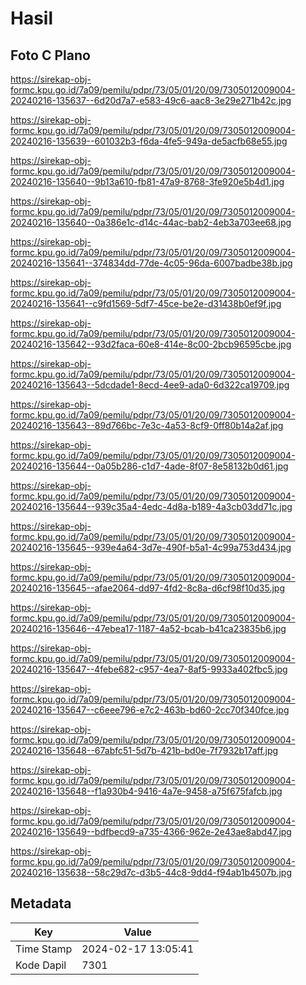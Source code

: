# Hasil

## Foto C Plano

https://sirekap-obj-formc.kpu.go.id/7a09/pemilu/pdpr/73/05/01/20/09/7305012009004-20240216-135637--6d20d7a7-e583-49c6-aac8-3e29e271b42c.jpg

https://sirekap-obj-formc.kpu.go.id/7a09/pemilu/pdpr/73/05/01/20/09/7305012009004-20240216-135639--601032b3-f6da-4fe5-949a-de5acfb68e55.jpg

https://sirekap-obj-formc.kpu.go.id/7a09/pemilu/pdpr/73/05/01/20/09/7305012009004-20240216-135640--9b13a610-fb81-47a9-8768-3fe920e5b4d1.jpg

https://sirekap-obj-formc.kpu.go.id/7a09/pemilu/pdpr/73/05/01/20/09/7305012009004-20240216-135640--0a386e1c-d14c-44ac-bab2-4eb3a703ee68.jpg

https://sirekap-obj-formc.kpu.go.id/7a09/pemilu/pdpr/73/05/01/20/09/7305012009004-20240216-135641--374834dd-77de-4c05-96da-6007badbe38b.jpg

https://sirekap-obj-formc.kpu.go.id/7a09/pemilu/pdpr/73/05/01/20/09/7305012009004-20240216-135641--c9fd1569-5df7-45ce-be2e-d31438b0ef9f.jpg

https://sirekap-obj-formc.kpu.go.id/7a09/pemilu/pdpr/73/05/01/20/09/7305012009004-20240216-135642--93d2faca-60e8-414e-8c00-2bcb96595cbe.jpg

https://sirekap-obj-formc.kpu.go.id/7a09/pemilu/pdpr/73/05/01/20/09/7305012009004-20240216-135643--5dcdade1-8ecd-4ee9-ada0-6d322ca19709.jpg

https://sirekap-obj-formc.kpu.go.id/7a09/pemilu/pdpr/73/05/01/20/09/7305012009004-20240216-135643--89d766bc-7e3c-4a53-8cf9-0ff80b14a2af.jpg

https://sirekap-obj-formc.kpu.go.id/7a09/pemilu/pdpr/73/05/01/20/09/7305012009004-20240216-135644--0a05b286-c1d7-4ade-8f07-8e58132b0d61.jpg

https://sirekap-obj-formc.kpu.go.id/7a09/pemilu/pdpr/73/05/01/20/09/7305012009004-20240216-135644--939c35a4-4edc-4d8a-b189-4a3cb03dd71c.jpg

https://sirekap-obj-formc.kpu.go.id/7a09/pemilu/pdpr/73/05/01/20/09/7305012009004-20240216-135645--939e4a64-3d7e-490f-b5a1-4c99a753d434.jpg

https://sirekap-obj-formc.kpu.go.id/7a09/pemilu/pdpr/73/05/01/20/09/7305012009004-20240216-135645--afae2064-dd97-4fd2-8c8a-d6cf98f10d35.jpg

https://sirekap-obj-formc.kpu.go.id/7a09/pemilu/pdpr/73/05/01/20/09/7305012009004-20240216-135646--47ebea17-1187-4a52-bcab-b41ca23835b6.jpg

https://sirekap-obj-formc.kpu.go.id/7a09/pemilu/pdpr/73/05/01/20/09/7305012009004-20240216-135647--4febe682-c957-4ea7-8af5-9933a402fbc5.jpg

https://sirekap-obj-formc.kpu.go.id/7a09/pemilu/pdpr/73/05/01/20/09/7305012009004-20240216-135647--c6eee796-e7c2-463b-bd60-2cc70f340fce.jpg

https://sirekap-obj-formc.kpu.go.id/7a09/pemilu/pdpr/73/05/01/20/09/7305012009004-20240216-135648--67abfc51-5d7b-421b-bd0e-7f7932b17aff.jpg

https://sirekap-obj-formc.kpu.go.id/7a09/pemilu/pdpr/73/05/01/20/09/7305012009004-20240216-135648--f1a930b4-9416-4a7e-9458-a75f675fafcb.jpg

https://sirekap-obj-formc.kpu.go.id/7a09/pemilu/pdpr/73/05/01/20/09/7305012009004-20240216-135649--bdfbecd9-a735-4366-962e-2e43ae8abd47.jpg

https://sirekap-obj-formc.kpu.go.id/7a09/pemilu/pdpr/73/05/01/20/09/7305012009004-20240216-135638--58c29d7c-d3b5-44c8-9dd4-f94ab1b4507b.jpg


## Metadata

| Key        | Value               |
| ---------- | ------------------- |
| Time Stamp | 2024-02-17 13:05:41 |
| Kode Dapil | 7301                |



